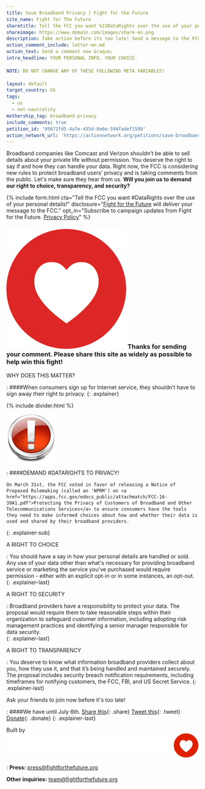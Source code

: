```yaml
---
title: Save Broadband Privacy | Fight for the Future
site_name: Fight for The Future
sharetitle: Tell the FCC you want %23DataRights over the use of your personal details!
shareimage: https://www.domain.com/images/share-en.png
description: Take action before its too late! Send a message to the FCC to tell them you want the right to choose if and how your broadband provider can use or sell your data.
action_comment_include: letter-en.md
action_text: Send a comment now &raquo;
intro_headline: YOUR PERSONAL INFO. YOUR CHOICE.

NOTE: DO NOT CHANGE ANY OF THESE FOLLOWING META VARIABLES!

layout: default
target_country: US
tags:
  - us
  - net-neutrality
mothership_tag: broadband-privacy
include_comments: true
petition_id: '05672fd5-4a7e-455d-8e6e-594fadef1599'
action_network_url: 'https://actionnetwork.org/petitions/save-broadband-privacy'
---
```

Broadband companies like Comcast and Verizon shouldn’t be able to sell details about your private life without permission. You deserve the right to say if and how they can handle your data. Right now, the FCC is considering new rules to protect broadband users’ privacy and is taking comments from the public. Let's make sure they hear from us. **Will you join us to demand our right to choice, transparency, and security?**

{% include form.html
  cta="Tell the FCC you want #DataRights over the use of your personal details!"
  disclosure="[Fight for the Future](https://www.fightforthefuture.org) will deliver your message to the FCC."
  opt_in="Subscribe to campaign updates from Fight for the Future. [Privacy Policy](https://www.fightforthefuture.org/privacy)"
%}

### ![](/images/heart.png) Thanks for sending your comment. Please share this site as widely as possible to help win this fight!



WHY DOES THIS MATTER?

: ####When consumers sign up for Internet service, they shouldn’t have to sign away their right to privacy.
{: .explainer}
 
{% include divider.html %}

![](/images/Symbol-Error.png)

: 	####DEMAND #DATARIGHTS TO PRIVACY!

	On March 31st, the FCC voted in favor of releasing a Notice of Proposed Rulemaking (called an 'NPRM') on <a href="https://apps.fcc.gov/edocs_public/attachmatch/FCC-16-39A1.pdf">Protecting the Privacy of Customers of Broadband and Other Telecommunications Services</a> to ensure consumers have the tools they need to make informed choices about how and whether their data is used and shared by their broadband providers.
{: .explainer-sub}


A RIGHT TO CHOICE   

:	You should have a say in how your personal details are handled or sold. Any use of your data other than what's necessary for providing broadband service or marketing the service you've purchased would require permission - either with an explicit opt-in or in some instances, an opt-out.  
{: .explainer-last}

A RIGHT TO SECURITY

: Broadband providers have a responsibility to protect your data. The proposal would require them to take reasonable steps within their organization to safeguard customer information, including adopting risk management practices and identifying a senior manager responsible for data security.   
{: .explainer-last}

A RIGHT TO TRANSPARENCY

:	You deserve to know what information broadband providers collect about you, how they use it, and that it’s being handled and maintained securely. The proposal includes security breach notification requirements, including timeframes for notifying customers, the FCC, FBI, and US Secret Service.
{: .explainer-last}


Ask your friends to join now before it's too late!  

: ####We have until July 6th.
  [Share this](https://www.facebook.com/sharer/sharer.php?u=http://www.domain.com){: .share}
  [Tweet this](https://twitter.com/intent/tweet?text=http%3A%2F%2Fwww.domain.com){: .tweet}
  [Donate](https://donate.fightforthefuture.org/?tag=bp_priv){: .donate}
{: .explainer-last}

Built by ![](images/fftf-footer-logo.png)

: **Press:** [press@fightforthefuture.org](mailto:press@fightforthefuture.org)

  **Other inquiries:** [team@fightforthefuture.org](mailto:team@fightforthefuture.org)

